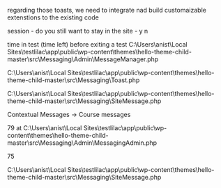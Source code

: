 regarding those toasts,
we need to integrate nad build customaizable extenstions to the existing code

session  - do you still want to stay in the site - y n

time in test (time left)
before exiting a test
C:\Users\anist\Local Sites\testlilac\app\public\wp-content\themes\hello-theme-child-master\src\Messaging\Admin\MessageManager.php

C:\Users\anist\Local Sites\testlilac\app\public\wp-content\themes\hello-theme-child-master\src\Messaging\Toast.php

C:\Users\anist\Local Sites\testlilac\app\public\wp-content\themes\hello-theme-child-master\src\Messaging\SiteMessage.php

Contextual Messages -> Course messages

79 at C:\Users\anist\Local Sites\testlilac\app\public\wp-content\themes\hello-theme-child-master\src\Messaging\Admin\MessagingAdmin.php

75

C:\Users\anist\Local Sites\testlilac\app\public\wp-content\themes\hello-theme-child-master\src\Messaging\SiteMessage.php